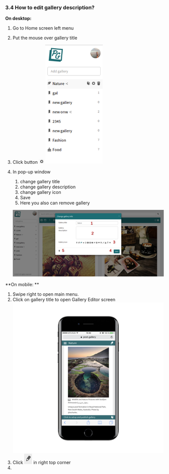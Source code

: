 ### 3.4 How to edit gallery description?

**On desktop:**

1. Go to  Home screen  left menu 
2. Put the mouse over gallery title
3. Click button ![](/assets/configure_btn.png)
   ![](/assets/left_menu_mouse_over.png)
4. In pop-up window 
   1. change gallery title
   2. change gallery description
   3. change gallery icon
   4. Save
   5. Here you also can remove gallery

   ![](/assets/edit_desc.png)





**On mobile: **

1. Swipe right to open main menu.
2. Click on gallery title to open Gallery Editor screen![](/assets/IMG_2542_iphone7plusjetblack_portrait.png)
3. Click ![](/assets/pencil.png) in right top corner
4. 


